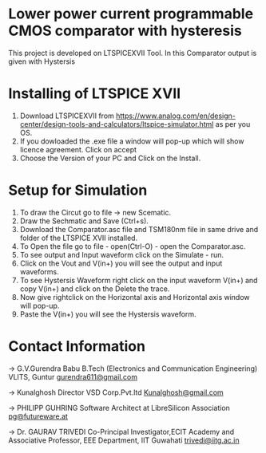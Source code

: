 # Lower power current programmable CMOS comparator with hysteresis
This project is developed on LTSPICEXVII Tool. In this Comparator output is given with Hystersis

# Installing of LTSPICE XVII
1. Download LTSPICEXVII from https://www.analog.com/en/design-center/design-tools-and-calculators/ltspice-simulator.html as per you OS.
2. If you dowloaded the .exe  file a window will pop-up which will show licence agreement. Click on accept 
3. Choose the Version of your PC and Click on the Install.

# Setup for Simulation
1. To draw the Circut go to file -> new Scematic.
2. Draw the Sechmatic and Save (Ctrl+s).
3. Download the Comparator.asc file and TSM180nm file in same drive and folder of the LTSPICE XVII installed.
4. To Open the file go to file - open(Ctrl-O) - open the Comparator.asc.
5. To see output and Input waveform click on the Simulate - run.
6. Click on the Vout and V(in+) you will see the output and input waveforms.
7. To see Hystersis Waveform right click on the input waveform V(in+) and copy V(in+) and click on the Delete the trace.
8. Now give rightclick on the Horizontal axis and Horizontal axis window will pop-up.
9. Paste the V(in+) you will see the Hystersis waveform.

# Contact Information
-> G.V.Gurendra Babu B.Tech (Electronics and Communication Engineering) VLITS, Guntur gurendra611@gmail.com 

-> Kunalghosh Director VSD Corp.Pvt.ltd Kunalghosh@gmail.com 

-> PHILIPP GUHRING Software Architect at LibreSilicon Association pg@futureware.at

-> Dr. GAURAV TRIVEDI Co-Principal Investigator,ECIT Academy and Associative Professor, EEE Department,
IIT Guwahati trivedi@iitg.ac.in
